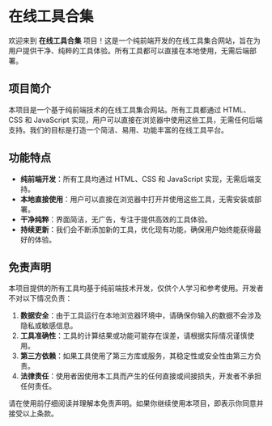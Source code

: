 # 在线工具合集

欢迎来到 **在线工具合集** 项目！这是一个纯前端开发的在线工具集合网站，旨在为用户提供干净、纯粹的工具体验。所有工具都可以直接在本地使用，无需后端部署。

## 项目简介

本项目是一个基于纯前端技术的在线工具集合网站。所有工具都通过 HTML、CSS 和 JavaScript 实现，用户可以直接在浏览器中使用这些工具，无需任何后端支持。我们的目标是打造一个简洁、易用、功能丰富的在线工具平台。

## 功能特点

- **纯前端开发**：所有工具均通过 HTML、CSS 和 JavaScript 实现，无需后端支持。
- **本地直接使用**：用户可以直接在浏览器中打开并使用这些工具，无需安装或部署。
- **干净纯粹**：界面简洁，无广告，专注于提供高效的工具体验。
- **持续更新**：我们会不断添加新的工具，优化现有功能，确保用户始终能获得最好的体验。


## 免责声明

本项目提供的所有工具均基于纯前端技术开发，仅供个人学习和参考使用。开发者不对以下情况负责：

1. **数据安全**：由于工具运行在本地浏览器环境中，请确保你输入的数据不会涉及隐私或敏感信息。
2. **工具准确性**：工具的计算结果或功能可能存在误差，请根据实际情况谨慎使用。
3. **第三方依赖**：如果工具使用了第三方库或服务，其稳定性或安全性由第三方负责。
4. **法律责任**：使用者因使用本工具而产生的任何直接或间接损失，开发者不承担任何责任。

请在使用前仔细阅读并理解本免责声明。如果你继续使用本项目，即表示你同意并接受以上条款。
